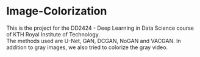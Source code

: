 # Image-Colorization
This is the project for the DD2424 - Deep Learning in Data Science course of KTH Royal Institute of Technology.  
The methods used are U-Net, GAN, DCGAN, NoGAN and VACGAN.
In addition to gray images, we also tried to colorize the gray video. 
